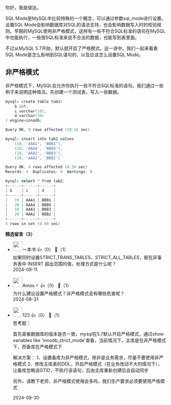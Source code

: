 你好，我是俊达。

SQL Mode是MySQL中比较特殊的一个概念，可以通过参数sql\_mode进行设置。设置SQL Mode会影响数据库对SQL的语法支持，也会影响数据写入时的校验规则。早期的MySQL使用非严格模式，这样有一些不符合SQL标准的语句在MySQL中也能执行，一些按SQL标准来说不合法的数据，也能写到表里面。

不过从MySQL 5.7开始，默认就开启了严格模式。这一讲中，我们一起来看看SQL Mode是怎么影响到SQL语句的，以及应该怎么设置SQL Mode。

## 非严格模式

非严格模式下，MySQL会允许你执行一些不符合SQL标准的语句。我们通过一些例子来说明这种情况。先创建一个测试表，写入一些数据。

```go
mysql> create table tab2(
    b int, 
    c varchar(10), 
    d varchar(30)
) engine=innodb;

Query OK, 0 rows affected (10.16 sec)

mysql> insert into tab2 values
    (10, 'AAA1', 'BBB1'),
    (20, 'AAA4', 'BBB4'), 
    (10, 'AAA3', 'BBB3'), 
    (20, 'AAA2', 'BBB2')

Query OK, 4 rows affected (0.56 sec)
Records: 4  Duplicates: 0  Warnings: 0

mysql> select * from tab2;
+------+------+------+
| b    | c    | d    |
+------+------+------+
|   10 | AAA1 | BBB1 |
|   20 | AAA4 | BBB4 |
|   10 | AAA3 | BBB3 |
|   20 | AAA2 | BBB2 |
+------+------+------+
4 rows in set (0.00 sec)
```
<div><strong>精选留言（3）</strong></div><ul>
<li><img src="https://static001.geekbang.org/account/avatar/00/2a/39/93/f0247cf8.jpg" width="30px"><span>一本书</span> 👍（0） 💬（1）<div>如果同时设置STRICT_TRANS_TABLES、STRICT_ALL_TABLES，那在非事务表中 INSERT 超出范围的值，处理方式是什么呢？</div>2024-09-11</li><br/><li><img src="https://static001.geekbang.org/account/avatar/00/17/e9/26/472e16e4.jpg" width="30px"><span>Amosヾ</span> 👍（0） 💬（1）<div>为什么建议设置严格模式？非严格模式会有哪些危害呢？</div>2024-08-31</li><br/><li><img src="https://static001.geekbang.org/account/avatar/00/28/a1/d8/42252c48.jpg" width="30px"><span>123</span> 👍（0） 💬（1）<div>思考题：

首先查看数据库的版本是否一致，mysql在5.7默认开启严格模式，通过show variables like &#39;innodb_strict_mode&#39;查看，当前情况下，主库是在非严格模式下，而备库在严格模式下

解决方案：
1、设置备库为非严格模式，除非是业务需求，尽量不要使用非严格模式
2、修改主库表的DDL，开启严格模式（在业务改动不大的情况下），让备库忽略该GTID，不执行该语句，后由主库重新创建后会自动同步

另外，请教下老师，非严格模式使用会多吗，我们生产要求必须要使用严格模式</div>2024-08-30</li><br/>
</ul>
